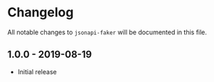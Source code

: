 # Changelog

All notable changes to `jsonapi-faker` will be documented in this file.

## 1.0.0 - 2019-08-19

- Initial release
